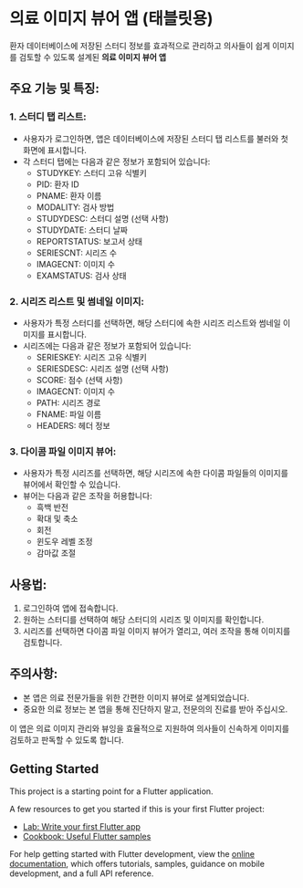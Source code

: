# 의료 이미지 뷰어 앱 (태블릿용)

환자 데이터베이스에 저장된 스터디 정보를 효과적으로 관리하고 의사들이 쉽게 이미지를 검토할 수 있도록 설계된 **의료 이미지 뷰어 앱**

## 주요 기능 및 특징:

### 1. 스터디 탭 리스트:

- 사용자가 로그인하면, 앱은 데이터베이스에 저장된 스터디 탭 리스트를 불러와 첫 화면에 표시합니다.
- 각 스터디 탭에는 다음과 같은 정보가 포함되어 있습니다:
  - STUDYKEY: 스터디 고유 식별키
  - PID: 환자 ID
  - PNAME: 환자 이름
  - MODALITY: 검사 방법
  - STUDYDESC: 스터디 설명 (선택 사항)
  - STUDYDATE: 스터디 날짜
  - REPORTSTATUS: 보고서 상태
  - SERIESCNT: 시리즈 수
  - IMAGECNT: 이미지 수
  - EXAMSTATUS: 검사 상태

### 2. 시리즈 리스트 및 썸네일 이미지:

- 사용자가 특정 스터디를 선택하면, 해당 스터디에 속한 시리즈 리스트와 썸네일 이미지를 표시합니다.
- 시리즈에는 다음과 같은 정보가 포함되어 있습니다:
  - SERIESKEY: 시리즈 고유 식별키
  - SERIESDESC: 시리즈 설명 (선택 사항)
  - SCORE: 점수 (선택 사항)
  - IMAGECNT: 이미지 수
  - PATH: 시리즈 경로
  - FNAME: 파일 이름
  - HEADERS: 헤더 정보

### 3. 다이콤 파일 이미지 뷰어:

- 사용자가 특정 시리즈를 선택하면, 해당 시리즈에 속한 다이콤 파일들의 이미지를 뷰어에서 확인할 수 있습니다.
- 뷰어는 다음과 같은 조작을 허용합니다:
  - 흑백 반전
  - 확대 및 축소
  - 회전
  - 윈도우 레벨 조정
  - 감마값 조절

## 사용법:

1. 로그인하여 앱에 접속합니다.
2. 원하는 스터디를 선택하여 해당 스터디의 시리즈 및 이미지를 확인합니다.
3. 시리즈를 선택하면 다이콤 파일 이미지 뷰어가 열리고, 여러 조작을 통해 이미지를 검토합니다.

## 주의사항:

- 본 앱은 의료 전문가들을 위한 간편한 이미지 뷰어로 설계되었습니다.
- 중요한 의료 정보는 본 앱을 통해 진단하지 말고, 전문의의 진료를 받아 주십시오.

이 앱은 의료 이미지 관리와 뷰잉을 효율적으로 지원하여 의사들이 신속하게 이미지를 검토하고 판독할 수 있도록 합니다.


## Getting Started

This project is a starting point for a Flutter application.

A few resources to get you started if this is your first Flutter project:

- [Lab: Write your first Flutter app](https://docs.flutter.dev/get-started/codelab)
- [Cookbook: Useful Flutter samples](https://docs.flutter.dev/cookbook)

For help getting started with Flutter development, view the
[online documentation](https://docs.flutter.dev/), which offers tutorials,
samples, guidance on mobile development, and a full API reference.
